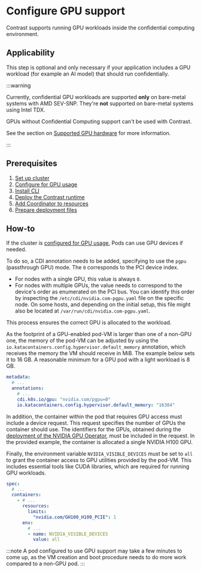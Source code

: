 # Configure GPU support

Contrast supports running GPU workloads inside the confidential computing environment.

## Applicability

This step is optional and only necessary if your application includes a GPU workload (for example an AI model) that should run confidentially.

:::warning

Currently, confidential GPU workloads are supported **only** on bare-metal systems with AMD SEV-SNP.
They're **not** supported on bare-metal systems using Intel TDX.

GPUs without Confidential Computing support can't be used with Contrast.

See the section on [Supported GPU hardware](../cluster-setup/bare-metal.md#supported-gpu-hardware) for more information.

:::

## Prerequisites

1. [Set up cluster](../cluster-setup/bare-metal.md)
2. [Configure for GPU usage](../../howto/cluster-setup/bare-metal.md#preparing-a-cluster-for-gpu-usage)
2. [Install CLI](../install-cli.md)
3. [Deploy the Contrast runtime](./runtime-deployment.md)
4. [Add Coordinator to resources](add-coordinator.md)
5. [Prepare deployment files](./deployment-file-preparation.md)

## How-to

If the cluster is [configured for GPU usage](../../howto/cluster-setup/bare-metal.md#preparing-a-cluster-for-gpu-usage), Pods can use GPU devices if needed.

To do so, a CDI annotation needs to be added, specifying to use the `pgpu` (passthrough GPU) mode. The `0` corresponds to the PCI device index.

- For nodes with a single GPU, this value is always `0`.
- For nodes with multiple GPUs, the value needs to correspond to the device's order as enumerated on the PCI bus. You can identify this order by inspecting the `/etc/cdi/nvidia.com-pgpu.yaml` file on the specific node. On some hosts, and depending on the initial setup, this file might also be located at `/var/run/cdi/nvidia.com-pgpu.yaml`.

This process ensures the correct GPU is allocated to the workload.

As the footprint of a GPU-enabled pod-VM is larger than one of a non-GPU one, the memory of the pod-VM can be adjusted by using the `io.katacontainers.config.hypervisor.default_memory` annotation, which receives the memory the
VM should receive in MiB. The example below sets it to 16 GB. A reasonable minimum for a GPU pod with a light workload is 8 GB.

```yaml
metadata:
  # ...
  annotations:
    # ...
    cdi.k8s.io/gpu: "nvidia.com/pgpu=0"
    io.katacontainers.config.hypervisor.default_memory: "16384"
```

In addition, the container within the pod that requires GPU access must include a device request.
This request specifies the number of GPUs the container should use.
The identifiers for the GPUs, obtained during the [deployment of the NVIDIA GPU Operator](../cluster-setup/bare-metal.md#preparing-a-cluster-for-gpu-usage), must be included in the request.
In the provided example, the container is allocated a single NVIDIA H100 GPU.

Finally, the environment variable `NVIDIA_VISIBLE_DEVICES` must be set to `all` to grant the container access to GPU utilities provided by the pod-VM. This includes essential tools like CUDA libraries, which are required for running GPU workloads.

```yaml
spec:
  # ...
  containers:
    - # ...
      resources:
        limits:
          "nvidia.com/GH100_H100_PCIE": 1
      env:
        # ...
        - name: NVIDIA_VISIBLE_DEVICES
          value: all
```

:::note
A pod configured to use GPU support may take a few minutes to come up, as the VM creation and boot procedure needs to do more work compared to a non-GPU pod.
:::
